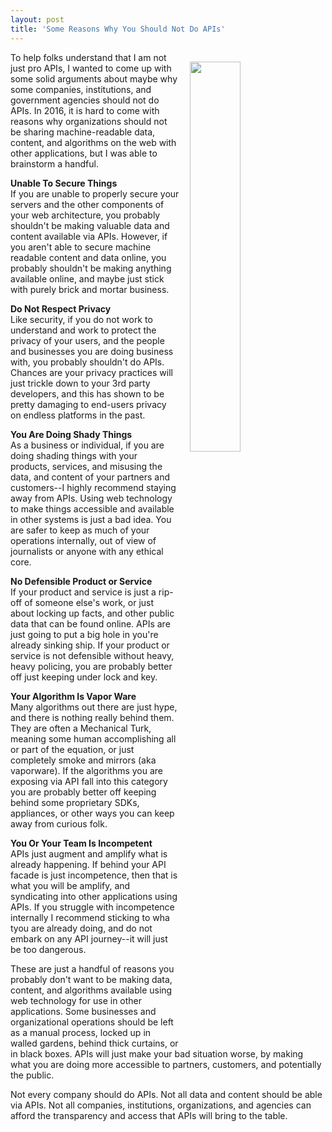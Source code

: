 ```yaml
---
layout: post
title: 'Some Reasons Why You Should Not Do APIs'
---
```

<p><img style="padding: 15px;" src="https://s3.amazonaws.com/kinlane-productions/bw-icons/bw-api-danger.png" alt="" width="40%" align="right" /></p>
<p>To help folks understand that I am not just pro APIs, I wanted to come up with some solid arguments about maybe why some companies, institutions, and government agencies should not do APIs. In 2016, it is hard to come with reasons why organizations should not be sharing machine-readable data, content, and algorithms on the web with other applications, but I was able to brainstorm a handful.</p>
<p><strong>Unable To Secure Things</strong><br />If you are unable to properly secure your servers&nbsp;and the other components of your web architecture, you probably shouldn't be making valuable data and content available via APIs. However, if you aren't able to secure machine readable content and data online, you probably shouldn't be making anything available online, and maybe just stick with purely brick and mortar business.</p>
<p><strong>Do Not Respect Privacy</strong><br />Like security, if you do not work to understand and work to protect the privacy of your users, and the people and businesses you are doing business with, you probably shouldn't do APIs. Chances are your privacy practices will just trickle down to your 3rd party developers, and this has shown to be pretty damaging to end-users privacy on endless platforms in the past.&nbsp;</p>
<p><strong>You Are Doing Shady Things</strong><br />As a business or individual, if you are doing shading things with your products, services, and misusing the data, and content of your partners and customers--I highly recommend staying away from APIs. Using web technology to make things accessible and available in other systems is just a bad idea. You are safer to keep as much of your operations internally, out of view of journalists or anyone with any ethical core.</p>
<p><strong>No Defensible Product or Service</strong><br />If your product and service is just a rip-off of someone else's work, or just about locking up facts, and other public data that can be found online. APIs are just going to put a big hole in&nbsp;you're already sinking ship. If your product or service is not defensible without heavy, heavy policing, you are probably better off just keeping under lock and key.</p>
<p><strong>Your Algorithm Is Vapor Ware&nbsp;</strong><br />Many algorithms out there are just hype, and there is nothing really behind them. They are often a Mechanical Turk, meaning some human accomplishing all or part of the equation, or just completely smoke and mirrors (aka vaporware). If the algorithms you are exposing via API fall into this category you are probably better off keeping behind some proprietary SDKs, appliances, or other ways you can keep away from curious folk.&nbsp;</p>
<p><strong>You Or Your Team Is Incompetent</strong><br />APIs just augment and amplify what is already happening. If behind your API facade is just incompetence, then that is what you will be amplify, and syndicating into other applications using APIs. If you struggle with incompetence internally I recommend sticking to wha tyou are already doing, and do not embark on any API journey--it will just be too dangerous.&nbsp;</p>
<p>These are just&nbsp;a handful of reasons you probably don't want to be making data, content, and algorithms available using web technology for use in other applications. Some businesses and organizational operations should be left as a manual process,&nbsp;locked up in walled gardens, behind thick curtains, or in black boxes. APIs will just make your bad situation worse, by making what you are doing more accessible to partners, customers, and potentially the public.</p>
<p>Not every company should do APIs. Not all data and content should be able via APIs. Not all companies, institutions, organizations, and agencies can afford the transparency and access that APIs will bring to the table.&nbsp;</p>